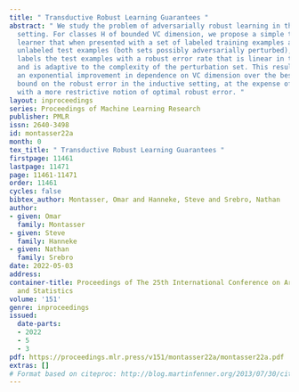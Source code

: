 ```yaml
---
title: " Transductive Robust Learning Guarantees "
abstract: " We study the problem of adversarially robust learning in the transductive
  setting. For classes H of bounded VC dimension, we propose a simple transductive
  learner that when presented with a set of labeled training examples and a set of
  unlabeled test examples (both sets possibly adversarially perturbed), it correctly
  labels the test examples with a robust error rate that is linear in the VC dimension
  and is adaptive to the complexity of the perturbation set. This result provides
  an exponential improvement in dependence on VC dimension over the best known upper
  bound on the robust error in the inductive setting, at the expense of competing
  with a more restrictive notion of optimal robust error. "
layout: inproceedings
series: Proceedings of Machine Learning Research
publisher: PMLR
issn: 2640-3498
id: montasser22a
month: 0
tex_title: " Transductive Robust Learning Guarantees "
firstpage: 11461
lastpage: 11471
page: 11461-11471
order: 11461
cycles: false
bibtex_author: Montasser, Omar and Hanneke, Steve and Srebro, Nathan
author:
- given: Omar
  family: Montasser
- given: Steve
  family: Hanneke
- given: Nathan
  family: Srebro
date: 2022-05-03
address:
container-title: Proceedings of The 25th International Conference on Artificial Intelligence
  and Statistics
volume: '151'
genre: inproceedings
issued:
  date-parts:
  - 2022
  - 5
  - 3
pdf: https://proceedings.mlr.press/v151/montasser22a/montasser22a.pdf
extras: []
# Format based on citeproc: http://blog.martinfenner.org/2013/07/30/citeproc-yaml-for-bibliographies/
---
```

